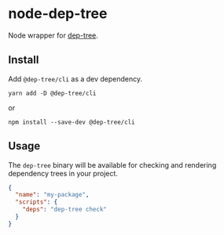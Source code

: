 # node-dep-tree

Node wrapper for [dep-tree](https://github.com/gabotechs/dep-tree).

## Install

Add `@dep-tree/cli` as a dev dependency.

```shell
yarn add -D @dep-tree/cli
```
or
```shell
npm install --save-dev @dep-tree/cli
```

## Usage

The `dep-tree` binary will be available for checking and rendering dependency trees in your project.

```json
{
  "name": "my-package",
  "scripts": {
    "deps": "dep-tree check"
  }
}
```

